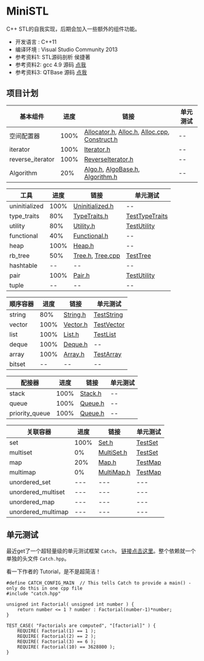 # MiniSTL

C++ STL的自我实现，后期会加入一些额外的组件功能。
* 开发语言 :  C++11
* 编译环境 :  Visual Studio Community 2013
* 参考资料1:  STL源码剖析 侯捷著
* 参考资料2:  gcc 4.9 源码 [点我](https://github.com/gcc-mirror/gcc/tree/master/libstdc%2B%2B-v3/include)
* 参考资料3:  QTBase 源码 [点我](https://github.com/qtproject/qtbase)

## 项目计划

|基本组件|进度|链接|单元测试|
|---|---|---|---|
|空间配置器|100%|[Allocator.h](Src/Allocator.h), [Alloc.h](Src/Alloc.h), [Alloc.cpp](Src/Alloc.cpp), [Construct.h](Src/Construct.h)|--|
|iterator|100%|[Iterator.h](Src/Iterator.h)|--|
|reverse_iterator|100%|[ReverseIterator.h](Src/ReverseIterator.h)|--|
|Algorithm|20%|[Algo.h](Src/Algo.h), [AlgoBase.h](Src/AlgoBase.h), [Algorithm.h](Src/Algorithm.h)|--|

|工具|进度|链接|单元测试|
|---|---|---|---|
|uninitialized|100%|[Uninitialized.h](Src/Uninitialized.h)|--|
|type_traits|80%|[TypeTraits.h](Src/TypeTraits.h)|[TestTypeTraits](UnitTest/TestTypeTraits.cpp)|
|utility|80%|[Utility.h](Src/Utility.h)|[TestUtility](UnitTest/TestUtility.cpp)|
|functional|40%|[Functional.h](Src/Functional.h)|--|
|heap|100%|[Heap.h](Src/Heap.h)|--|
|rb_tree|50%|[Tree.h](Src/Tree.h), [Tree.cpp](Src/Tree.cpp)|[TestTree](UnitTest/TestTree.cpp)|
|hashtable|--|--|--|
|pair|100%|[Pair.h](Src/Pair.h)|[TestUtility](UnitTest/TestUtility.cpp)|
|tuple|--|--|--|

|顺序容器|进度|链接|单元测试|
|---|---|---|---|
|string|80%|[String.h](Src/String.h)|[TestString](UnitTest/TestString.cpp)|
|vector|100%|[Vector.h](Src/Vector.h)|[TestVector](UnitTest/TestVector.cpp)|
|list|100%|[List.h](Src/List.h)|[TestList](UnitTest/TestList.cpp)|
|deque|100%|[Deque.h](Src/Deque.h)|--|
|array|100%|[Array.h](Src/Array.h)|[TestArray](UnitTest/TestArray.cpp)|
|bitset|--|--|--|

|配接器|进度|链接|单元测试|
|---|---|---|---|
|stack|100%|[Stack.h](Src/Stack.h)|--|
|queue|100%|[Queue.h](Src/Queue.h)|--|
|priority_queue|100%|[Queue.h](Src/Queue.h)|--|

|关联容器|进度|链接|单元测试|
|---|---|---|---|
|set|100%|[Set.h](Src/Set.h)|[TestSet](UnitTest/TestSet.cpp)|
|multiset|0%|[MultiSet.h](Src/MultiSet.h)|[TestSet](UnitTest/TestSet.cpp)|
|map|20%|[Map.h](Src/Map.h)|[TestMap](UnitTest/TestMap.cpp)|
|multimap|0%|[MultiMap.h](Src/MultiMap.h)|[TestMap](UnitTest/TestMap.cpp)|
|unordered_set|---|---|---|
|unordered_multiset|---|---|---|
|unordered_map|---|---|---|
|unordered_multimap|---|---|---|



## 单元测试

最近get了一个超轻量级的单元测试框架 `Catch`， [链接点击这里](https://github.com/philsquared/Catch)。整个依赖就一个单独的头文件 `Catch.hpp`。

看一下作者的 Tutorial，是不是超简洁！

```
#define CATCH_CONFIG_MAIN  // This tells Catch to provide a main() - only do this in one cpp file
#include "catch.hpp"

unsigned int Factorial( unsigned int number ) {
    return number <= 1 ? number : Factorial(number-1)*number;
}

TEST_CASE( "Factorials are computed", "[factorial]" ) {
    REQUIRE( Factorial(1) == 1 );
    REQUIRE( Factorial(2) == 2 );
    REQUIRE( Factorial(3) == 6 );
    REQUIRE( Factorial(10) == 3628800 );
}
```
